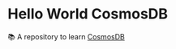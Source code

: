# Hello World CosmosDB

📚 A repository to learn [CosmosDB](https://azure.microsoft.com/en-us/products/cosmos-db)
